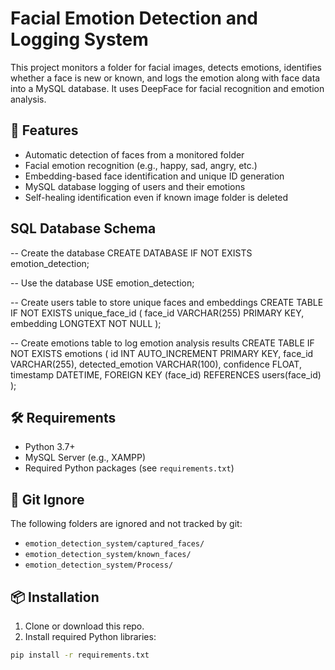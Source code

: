 # Facial Emotion Detection and Logging System

This project monitors a folder for facial images, detects emotions, identifies whether a face is new or known, and logs the emotion along with face data into a MySQL database. It uses DeepFace for facial recognition and emotion analysis.

## 🚀 Features

- Automatic detection of faces from a monitored folder
- Facial emotion recognition (e.g., happy, sad, angry, etc.)
- Embedding-based face identification and unique ID generation
- MySQL database logging of users and their emotions
- Self-healing identification even if known image folder is deleted

## SQL Database Schema
-- Create the database
CREATE DATABASE IF NOT EXISTS emotion_detection;

-- Use the database
USE emotion_detection;

-- Create users table to store unique faces and embeddings
CREATE TABLE IF NOT EXISTS unique_face_id (
    face_id VARCHAR(255) PRIMARY KEY,
    embedding LONGTEXT NOT NULL
);

-- Create emotions table to log emotion analysis results
CREATE TABLE IF NOT EXISTS emotions (
    id INT AUTO_INCREMENT PRIMARY KEY,
    face_id VARCHAR(255),
    detected_emotion VARCHAR(100),
    confidence FLOAT,
    timestamp DATETIME,
    FOREIGN KEY (face_id) REFERENCES users(face_id)
);


## 🛠 Requirements

- Python 3.7+
- MySQL Server (e.g., XAMPP)
- Required Python packages (see `requirements.txt`)

## 🚫 Git Ignore

The following folders are ignored and not tracked by git:
- `emotion_detection_system/captured_faces/`
- `emotion_detection_system/known_faces/`
- `emotion_detection_system/Process/`

## 📦 Installation

1. Clone or download this repo.
2. Install required Python libraries:

```bash
pip install -r requirements.txt
```